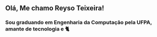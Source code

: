 ## Olá,  Me chamo Reyso Teixeira!
### Sou graduando em Engenharia da Computação pela UFPA, amante de tecnologia e 🐈
